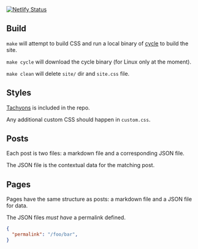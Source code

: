 [![Netlify Status](https://api.netlify.com/api/v1/badges/a0c3b947-b8e8-431c-abe2-6f35d5620575/deploy-status)](https://app.netlify.com/sites/adamsimpsonnet/deploys)

## Build

`make` will attempt to build CSS and run a local binary of [cycle](https://github.com/asimpson/cycle) to build the site.

`make cycle` will download the cycle binary (for Linux only at the moment).

`make clean` will delete `site/` dir and `site.css` file.

## Styles

[Tachyons](http://tachyons.io/) is included in the repo.

Any additional custom CSS should happen in `custom.css`.

## Posts

Each post is two files: a markdown file and a corresponding JSON file.

The JSON file is the contextual data for the matching post.

## Pages

Pages have the same structure as posts: a markdown file and a JSON file for data.

The JSON files _must have_ a permalink defined.

``` json
{
  "permalink": "/foo/bar",
}
```
